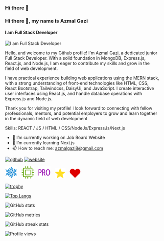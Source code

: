 ### Hi there 👋

 ### Hi there 👋, my name is  Azmal Gazi
#### I am  Full Stack Developer
![I am  Full Stack Developer](https://cdn.dribbble.com/users/1162077/screenshots/3848914/programmer.gif)

 Hello, and welcome to my  Github profile! I'm Azmal Gazi, a dedicated junior Full Stack Developer. With a solid foundation in MongoDB, Express.js, React.js, and Node.js, I am eager to contribute my skills and grow in the field of web development.

I have practical experience building web applications using the MERN stack, with a strong understanding of front-end technologies like HTML, CSS, React Bootstrap, Tailwindcss, DaisyUi, and JavaScript. I create interactive user interfaces using React.js, and handle database operations with Express.js and Node.js.

Thank you for visiting my profile! I look forward to connecting with fellow professionals, mentors, and potential employers to grow and learn together in the dynamic field of web development


Skills: REACT / JS / HTML / CSS/NodeJs/ExpressJs/Next.js

- 🔭 I’m currently working on Job Board Website 
- 🌱 I’m currently learning Next.js 
- 📫 How to reach me: azmalgazi8@gmail.com 


[<img src='https://cdn.jsdelivr.net/npm/simple-icons@3.0.1/icons/github.svg' alt='github' height='40'>](https://github.com/Azmal7374)  [<img src='https://cdn.jsdelivr.net/npm/simple-icons@3.0.1/icons/icloud.svg' alt='website' height='40'>](https://stupendous-crepe-ac0cf9.netlify.app/)  

<a href='https://archiveprogram.github.com/'><img src='https://raw.githubusercontent.com/acervenky/animated-github-badges/master/assets/acbadge.gif' width='40' height='40'></a> <a href='https://docs.github.com/en/developers'><img src='https://raw.githubusercontent.com/acervenky/animated-github-badges/master/assets/devbadge.gif' width='40' height='40'></a> <a href='https://github.com/pricing'><img src='https://raw.githubusercontent.com/acervenky/animated-github-badges/master/assets/pro.gif' width='40' height='40'></a> <a href='https://stars.github.com/'><img src='https://raw.githubusercontent.com/acervenky/animated-github-badges/master/assets/starbadge.gif' width='35' height='35'></a> <a href='https://docs.github.com/en/github/supporting-the-open-source-community-with-github-sponsors'><img src='https://raw.githubusercontent.com/acervenky/animated-github-badges/master/assets/sponsorbadge.gif' width='35' height='35'></a> 

[![trophy](https://github-profile-trophy.vercel.app/?username=Azmal7374)](https://github.com/ryo-ma/github-profile-trophy)

[![Top Langs](https://github-readme-stats.vercel.app/api/top-langs/?username=Azmal7374)](https://github.com/anuraghazra/github-readme-stats)

![GitHub stats](https://github-readme-stats.vercel.app/api?username=Azmal7374&show_icons=true&count_private=true)  

![GitHub metrics](https://metrics.lecoq.io/Azmal7374)  

![GitHub streak stats](https://streak-stats.demolab.com/?user=Azmal7374)  

![Profile views](https://gpvc.arturio.dev/Azmal7374)  
